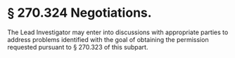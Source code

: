 # § 270.324   Negotiations.

The Lead Investigator may enter into discussions with appropriate parties to address problems identified with the goal of obtaining the permission requested pursuant to § 270.323 of this subpart. 




